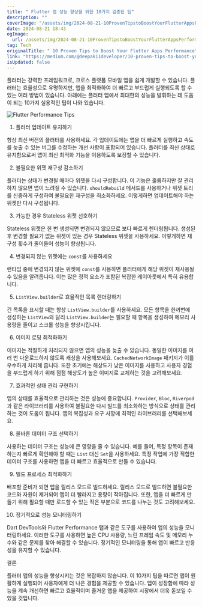 ```yaml
---
title: " Flutter 앱 성능 향상을 위한 10가지 검증된 팁"
description: ""
coverImage: "/assets/img/2024-08-21-10ProvenTipstoBoostYourFlutterAppsPerformance_0.png"
date: 2024-08-21 18:43
ogImage: 
  url: /assets/img/2024-08-21-10ProvenTipstoBoostYourFlutterAppsPerformance_0.png
tag: Tech
originalTitle: " 10 Proven Tips to Boost Your Flutter Apps Performance"
link: "https://medium.com/@deepak11developer/10-proven-tips-to-boost-your-flutter-apps-performance-9412a6b85008"
isUpdated: false
---
```



플러터는 강력한 프레임워크로, 크로스 플랫폼 모바일 앱을 쉽게 개발할 수 있습니다. 플러터는 효율성으로 유명하지만, 앱을 최적화하여 더 빠르고 부드럽게 실행되도록 할 수 있는 여러 방법이 있습니다. 아래에는 플러터 앱에서 최대한의 성능을 발휘하는 데 도움이 되는 10가지 실용적인 팁이 나와 있습니다.

![Flutter Performance Tips](/assets/img/2024-08-21-10ProvenTipstoBoostYourFlutterAppsPerformance_0.png)

1. 플러터 업데이트 유지하기

항상 최신 버전의 플러터를 사용하세요. 각 업데이트에는 앱을 더 빠르게 실행하고 속도를 늦출 수 있는 버그를 수정하는 개선 사항이 포함되어 있습니다. 플러터를 최신 상태로 유지함으로써 앱이 최신 최적화 기능을 이용하도록 보장할 수 있습니다.

<div class="content-ad"></div>

2. 불필요한 위젯 재구성 감소하기

플러터는 상태가 변경될 때마다 위젯을 다시 구성합니다. 이 기능은 훌륭하지만 잘 관리하지 않으면 앱이 느려질 수 있습니다. `shouldRebuild` 메서드를 사용하거나 위젯 트리를 신중하게 구성하여 불필요한 재구성을 최소화하세요. 이렇게하면 업데이트해야 하는 위젯만 다시 구성됩니다.

3. 가능한 경우 Stateless 위젯 선호하기

Stateless 위젯은 한 번 생성되면 변경되지 않으므로 보다 빠르게 렌더링됩니다. 생성된 후 변경할 필요가 없는 위젯이 있는 경우 Stateless 위젯을 사용하세요. 이렇게하면 재구성 횟수가 줄어들어 성능이 향상됩니다.

<div class="content-ad"></div>

4. 변경되지 않는 위젯에는 `const`를 사용하세요

런타임 중에 변경되지 않는 위젯에 `const`를 사용하면 플러터에게 해당 위젯이 재사용될 수 있음을 알려줍니다. 이는 많은 정적 요소가 포함된 복잡한 레이아웃에서 특히 유용합니다.

5. `ListView.builder`로 효율적인 목록 렌더링하기

긴 목록을 표시할 때는 항상 `ListView.builder`를 사용하세요. 모든 항목을 한꺼번에 생성하는 `ListView`와 달리 `ListView.builder`는 필요할 때 항목을 생성하여 메모리 사용량을 줄이고 스크롤 성능을 향상시킵니다.

<div class="content-ad"></div>

6. 이미지 로딩 최적화하기

이미지는 적절하게 처리되지 않으면 앱의 성능을 늦출 수 있습니다. 동일한 이미지를 여러 번 다운로드하지 않도록 캐싱을 사용해보세요. `CachedNetworkImage` 패키지가 이를 우수하게 처리해 줍니다. 또한 초기에는 해상도가 낮은 이미지를 사용하고 사용자 경험을 부드럽게 하기 위해 점점 해상도가 높은 이미지로 교체하는 것을 고려해보세요.

7. 효과적인 상태 관리 구현하기

앱의 상태를 효율적으로 관리하는 것은 성능에 중요합니다. `Provider`, `Bloc`, `Riverpod`과 같은 라이브러리를 사용하여 불필요한 다시 빌드를 최소화하는 방식으로 상태를 관리하는 것이 도움이 됩니다. 앱의 복잡성과 요구 사항에 최적인 라이브러리를 선택해보세요.

<div class="content-ad"></div>

8. 올바른 데이터 구조 선택하기

사용하는 데이터 구조는 성능에 큰 영향을 줄 수 있습니다. 예를 들어, 특정 항목이 존재하는지 빠르게 확인해야 할 때는 `List` 대신 `Set`을 사용하세요. 특정 작업에 가장 적합한 데이터 구조를 사용하면 앱을 더 빠르고 효율적으로 만들 수 있습니다.

9. 빌드 프로세스 최적화하기

배포할 준비가 되면 앱을 릴리스 모드로 빌드하세요. 릴리스 모드로 빌드하면 불필요한 코드와 자원이 제거되어 앱이 더 빨라지고 용량이 작아집니다. 또한, 앱을 더 빠르게 만들기 위해 필요할 때만 로드할 수 있는 작은 부분으로 코드를 나누는 것도 고려해보세요.

<div class="content-ad"></div>

10. 정기적으로 성능 모니터링하기

Dart DevTools와 Flutter Performance 탭과 같은 도구를 사용하여 앱의 성능을 모니터링하세요. 이러한 도구를 사용하면 높은 CPU 사용량, 느린 프레임 속도 및 메모리 누수와 같은 문제를 찾아 해결할 수 있습니다. 정기적인 모니터링을 통해 앱이 빠르고 반응성을 유지할 수 있습니다.

결론

플러터 앱의 성능을 향상시키는 것은 복잡하지 않습니다. 이 10가지 팁을 따르면 앱이 원활하게 실행되어 사용자에게 더 나은 경험을 제공할 수 있습니다. 앱이 성장함에 따라 성능을 계속 개선하면 빠르고 효율적이며 즐거운 앱을 제공하여 시장에서 더욱 돋보일 수 있을 것입니다.